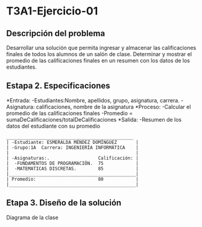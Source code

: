 # T3A1-Ejercicio-01

## Descripción del problema 
Desarrollar una solución que permita ingresar y almacenar las calificaciones finales de todos los alumnos de un salón de clase.
Determinar y mostrar el promedio de las calificaciones finales en un resumen con los datos de los estudiantes.

## Estapa 2. Especificaciones
*Entrada:
 -Estudiantes:Nombre, apellidos, grupo, asignatura, carrera.
 -Asignatura: calificaciones, nombre de la asignatura
*Proceso:
 -Calcular el promedio de las calificaciones finales
 -Promedio = sumaDeCalificaciones/totalDeCalificaciones
*Salida:
 -Resumen de los datos del estudiante con su promedio
 ~~~
 _______________________________________________
| -Estudiante: ESMERALDA MÉNDEZ DOMÍNGUEZ       |
| -Grupo:1A  Carrera: INGENIERÍA INFORMÁTICA    |
|                                               |
| -Asignaturas:.                  Calificación: |
|  -FUNDAMENTOS DE PROGRAMACIÓN.  75            |
|  -MATEMATICAS DISCRETAS.        85            |
|_______________________________________________|
| Promedio:                       80            |
|_______________________________________________|
~~~
## Etapa 3. Diseño de la solución
Diagrama de la clase
